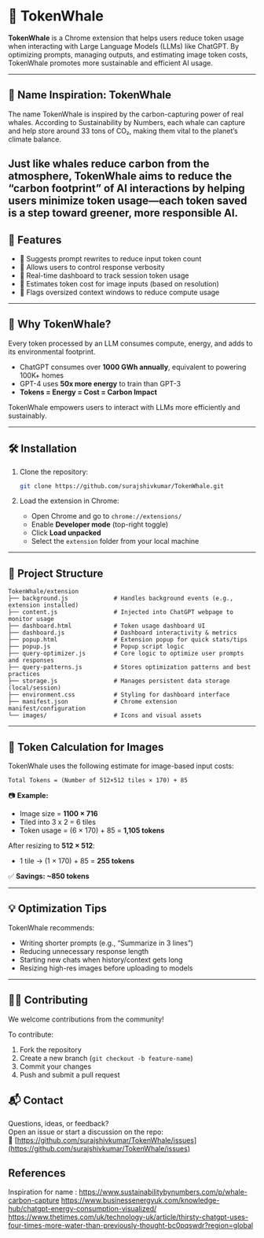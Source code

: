 # 🐋 TokenWhale

**TokenWhale** is a Chrome extension that helps users reduce token usage when interacting with Large Language Models (LLMs) like ChatGPT. By optimizing prompts, managing outputs, and estimating image token costs, TokenWhale promotes more sustainable and efficient AI usage.

---

## 🐋 Name Inspiration: TokenWhale 
The name TokenWhale is inspired by the carbon-capturing power of real whales. According to Sustainability by Numbers, each whale can capture and help store around 33 tons of CO₂, making them vital to the planet’s climate balance.

Just like whales reduce carbon from the atmosphere, TokenWhale aims to reduce the “carbon footprint” of AI interactions by helping users minimize token usage—each token saved is a step toward greener, more responsible AI.
---

## 🚀 Features

- 🔹 Suggests prompt rewrites to reduce input token count  
- 🔹 Allows users to control response verbosity  
- 🔹 Real-time dashboard to track session token usage  
- 🔹 Estimates token cost for image inputs (based on resolution)  
- 🔹 Flags oversized context windows to reduce compute usage

---

## 🧠 Why TokenWhale?

Every token processed by an LLM consumes compute, energy, and adds to its environmental footprint.

- ChatGPT consumes over **1000 GWh annually**, equivalent to powering 100K+ homes  
- GPT-4 uses **50x more energy** to train than GPT-3  
- **Tokens = Energy = Cost = Carbon Impact**

TokenWhale empowers users to interact with LLMs more efficiently and sustainably.

---

## 🛠 Installation

1. Clone the repository:
   ```bash
   git clone https://github.com/surajshivkumar/TokenWhale.git
   ```

2. Load the extension in Chrome:
   - Open Chrome and go to `chrome://extensions/`
   - Enable **Developer mode** (top-right toggle)
   - Click **Load unpacked**
   - Select the `extension` folder from your local machine

---

## 📁 Project Structure

```
TokenWhale/extension
├── background.js             # Handles background events (e.g., extension installed)
├── content.js                # Injected into ChatGPT webpage to monitor usage
├── dashboard.html            # Token usage dashboard UI
├── dashboard.js              # Dashboard interactivity & metrics
├── popup.html                # Extension popup for quick stats/tips
├── popup.js                  # Popup script logic
├── query-optimizer.js        # Core logic to optimize user prompts and responses
├── query-patterns.js         # Stores optimization patterns and best practices
├── storage.js                # Manages persistent data storage (local/session)
├── environment.css           # Styling for dashboard interface
├── manifest.json             # Chrome extension manifest/configuration
└── images/                   # Icons and visual assets
```

---

## 🔢 Token Calculation for Images

TokenWhale uses the following estimate for image-based input costs:

```
Total Tokens = (Number of 512×512 tiles × 170) + 85
```

📷 **Example:**
- Image size = **1100 × 716**
- Tiled into 3 x 2 = 6 tiles
- Token usage = (6 × 170) + 85 = **1,105 tokens**

After resizing to **512 × 512**:
- 1 tile → (1 × 170) + 85 = **255 tokens**

✅ **Savings: ~850 tokens**

---

## 💡 Optimization Tips

TokenWhale recommends:
- Writing shorter prompts (e.g., “Summarize in 3 lines”)
- Reducing unnecessary response length
- Starting new chats when history/context gets long
- Resizing high-res images before uploading to models

---

## 👨‍💻 Contributing

We welcome contributions from the community!

To contribute:
1. Fork the repository  
2. Create a new branch (`git checkout -b feature-name`)  
3. Commit your changes  
4. Push and submit a pull request

## 📬 Contact

Questions, ideas, or feedback?  
Open an issue or start a discussion on the repo:  
🔗 [https://github.com/surajshivkumar/TokenWhale/issues](https://github.com/surajshivkumar/TokenWhale/issues)

## References

Inspiration for name : https://www.sustainabilitybynumbers.com/p/whale-carbon-capture
https://www.businessenergyuk.com/knowledge-hub/chatgpt-energy-consumption-visualized/
https://www.thetimes.com/uk/technology-uk/article/thirsty-chatgpt-uses-four-times-more-water-than-previously-thought-bc0pqswdr?region=global

   
 
